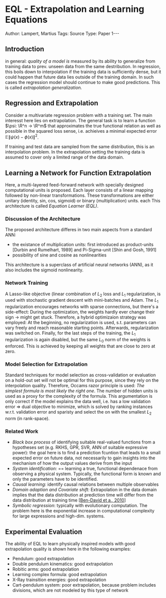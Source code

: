 # EQL - Extrapolation and Learning Equations

Author: Lampert, Martius
Tags: Source
Type: Paper
1---

## Introduction

in general: *quality of a model is* measured by its ability to generalize from training data to prev. unseen data from the same destribution. In regression, this boils down to interpolation if the training data is sufficiently dense, but it could happen that future data lies outside of the training domain. In such cases the regression model should continue to make good predictions. This is called *extrapolation generalization.* 

## Regression and Extrapolation

Consider a multivariate regression problem with a training set. The main interesst here lies on extrapolation. The general task is to learn a function $\psi: \R^n → \R^m$ that approximates the true functional relation as well as possible in the squared loss sense, i.e. achieives a minimal expected error $\mathbb E \left \| \psi(x) - \phi(x) \right \| ^2$.

If training and test data are sampled from the same distribution, this is an interpolation problem. In the extrapolation setting the training data is assumed to cover only a limited range of the data domain. 

## Learning a Network for Function Extrapolation

Here, a multi-layered feed-forward network with specially designed computational units is proposed. Each layer consists of a linear mapping followed by non-linear transformations. These transformations are either unitary (identity, sin, cos, sigmoid) or binary (multiplication) units. each This architecture is called *Equation Learner (EQL)*. 

### Discussion of the Architecture

The proposed architecture differes in two main aspects from a standard ANN: 

- the existance of multiplication units: first introduced as product-units [Durbin and Rumelhart, 1989] and Pi-Sigma-unit [Shin and Gosh, 1991]
- possibility of sine and cosine as nonlinearities

This architecture is a superclass of artificial neural networks (ANN), as it also includes the sigmoid nonlinearity. 

### Network Training

A Lasso-like objective (linear combination of $L_2$ loss and $L_1$ regularization, is used with stochastic gradient descent with mini-batches and Adam. The $L_1$ regularization encourages networks with sparse connections, but there's a side-effect: During the optimization, the weights hardly ever change their sign → might get stuck. Therefore, a hybrid optimizaion strategy was employed: At the beginning, no regularization is used, s.t. parameters can vary freely and reach reasonable starting points. Afterwards, regularization was switched on. Finally, for the last steps of the training, the $L_1$ regularization is again disabled, but the same $L_0$ norm of the weights is enforced. This is achieved by keeping all weights that are close to zero at zero.

### Model Selection for Extrapolation

Standard techniques for model selection as cross-validation or evaluation on a hold-out set will not be optimal for this purpose, since they rely on the interpolation quality. Therefore, Occams razor principle is used: *The simplest formula is most likely the right one*. The number of hidden units is used as a proxy for the complexity of the formula. This argumentation is only correct if the model explains the data well, i.e. has a low validation error ⇒ dual objective to minimize, which is solved by ranking instances w.r.t. validation error and sparisty and select the on with the smallest $L_2$ norm (in rank-space). 

### Related Work

- *Black box process* of identifying suitable real-valued functions from a hypotheses set (e.g. RKHS, GPR, SVR, ANN of suitable expressive power): the goal here is to find a prediction fcuntion that leads to a small expected error on future data, not necessarily to gain insights into the mechanism of how the output values derive from the input
- *System identification:* == learning a true, functional dependenace from observing a physical system. Typically, the functional form is known and only the parameters have to be identified.
- *Causal learning:* identify causal relations between multiple observables
- *Domain adaption and Covariate shift:* Extrapolation in the data domain implies that the data distribution at prediction time will differ from the data distribution at training time [[Ben-David et a., 2010](https://www.alexkulesza.com/pubs/adapt_mlj10.pdf)]
- *Symbolic regression*: typically with evolutionary computation. The problem here is the exponential increase in computational complexity for large expressions and high-dim. systems.

## Experimental Evaluation

The ability of EQL to learn physically inspired models with good extrapolation quality is shown here in the following examples:

- Pendulum: good extrapolation
- Double pendulum kinematics: good extrapolation
- Robitic arms: good extrapolation
- Learning complex formula: good extrapolation
- X-Ray trainsition energies: good extrapolation
- Cart-pendulum system: poor extrapolation, because problem includes divisions, which are not modeled by this type of network